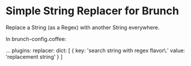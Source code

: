 # Simple String Replacer for Brunch
Replace a String (as a Regex) with another String everywhere.

In brunch-config.coffee:

...
  plugins:
    replacer:
      dict: [
    	{
    		key: 'search string with regex flavor\\.'
    		value: 'replacement string'
    	}
    ]